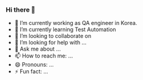 ### Hi there 👋


- 🔭 I’m currently working as QA engineer in Korea. 
- 🌱 I’m currently learning Test Automation
- 👯 I’m looking to collaborate on 
- 🤔 I’m looking for help with ...
- 💬 Ask me about ...
- 📫 How to reach me: ...
- 😄 Pronouns: ...
- ⚡ Fun fact: ...

